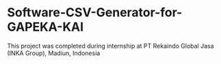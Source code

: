 # Software-CSV-Generator-for-GAPEKA-KAI
This project was completed during internship at PT Rekaindo Global Jasa (INKA Group), Madiun, Indonesia
